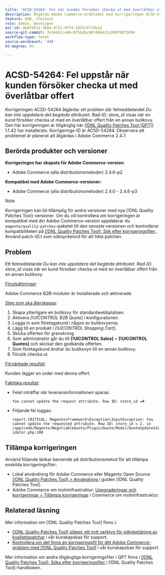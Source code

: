 ```yaml
---
title: 'ACSD-54264: Fel när kunden försöker checka ut med överlåtbar offert'
description: Åtgärda Adobe Commerce-problemet med korrigeringen ACSD-54264 där felmeddelandet"Du kan inte uppdatera det begärda attributet" visas. Rad-ID:store_id" visas när en kund försöker checka ut med en överlåtbar offert från en annan butiksvy.
feature: B2B, Checkout
role: Admin, Developer
exl-id: de8f451e-3b0a-4721-9ff4-18553477db1d
source-git-commit: 2e344b1ca4bc075bdbc9074bb431a398f0871698
workflow-type: tm+mt
source-wordcount: '446'
ht-degree: 0%

---
```


# ACSD-54264: Fel uppstår när kunden försöker checka ut med överlåtbar offert

Korrigeringen ACSD-54264 åtgärdar ett problem där felmeddelandet *Du kan inte uppdatera det begärda attributet. Rad-ID: store_id* visas när en kund försöker checka ut med en överlåtbar offert från en annan butiksvy. Den här korrigeringen är tillgänglig när [[!DNL Quality Patches Tool (QPT)]](/help/announcements/adobe-commerce-announcements/magento-quality-patches-released-new-tool-to-self-serve-quality-patches.md) 1.1.42 har installerats. Korrigerings-ID är ACSD-54264. Observera att problemet är planerat att åtgärdas i Adobe Commerce 2.4.7.

## Berörda produkter och versioner

**Korrigeringen har skapats för Adobe Commerce-version:**

* Adobe Commerce (alla distributionsmetoder) 2.4.6-p2

**Kompatibel med Adobe Commerce-versioner:**

* Adobe Commerce (alla distributionsmetoder) 2.4.0 - 2.4.6-p3

>[!NOTE]
>
>Korrigeringen kan bli tillämplig för andra versioner med nya [!DNL Quality Patches Tool]-versioner. Om du vill kontrollera om korrigeringen är kompatibel med din Adobe Commerce-version uppdaterar du `magento/quality-patches`-paketet till den senaste versionen och kontrollerar kompatibiliteten på [[!DNL Quality Patches Tool]: Sök efter korrigeringsfiler ](https://experienceleague.adobe.com/tools/commerce-quality-patches/index.html?lang=sv-SE). Använd patch-ID:t som söknyckelord för att hitta patchen.

## Problem

Ett felmeddelande *Du kan inte uppdatera det begärda attributet. Rad-ID: store_id* visas när en kund försöker checka ut med en överlåtbar offert från en annan butiksvy.

<u>Förutsättningar</u>:

Adobe Commerce B2B-moduler är installerade och aktiverade.

<u>Steg som ska återskapas</u>:

1. Skapa ytterligare en butiksvy för standardwebbplatsen.
1. Aktivera *[!UICONTROL B2B Quote]* i konfigurationen.
1. Logga in som företagskund i någon av butiksvyerna.
1. Lägg till en produkt i *[!UICONTROL Shopping Cart]*.
1. Skicka offerten för granskning.
1. Som administratör går du till **[!UICONTROL Sales]** > **[!UICONTROL Quotes]** och skickar den godkända offerten.
1. Som företagskund ändrar du butiksvyn till en annan butiksvy.
1. Försök checka ut.

<u>Förväntade resultat</u>:

Kunden lägger en order med denna offert.

<u>Faktiska resultat</u>:

* Felet inträffar när leveransinformationen sparas:

  `You cannot update the request attribute. Row ID: store_id =#`

* Följande fel loggas:

  `report.CRITICAL: Magento\Framework\Exception\InputException: You cannot update the requested attribute. Row ID: store_id = 2. in /app/code/Magento/NegotiableQuote/Plugin/Quote/Model/QuoteUpdateValidator.php:100`

## Tillämpa korrigeringen

Använd följande länkar beroende på distributionsmetod för att tillämpa enskilda korrigeringsfiler:

* Lokal användning för Adobe Commerce eller Magento Open Source: [[!DNL Quality Patches Tool] > Användning ](https://experienceleague.adobe.com/docs/commerce-operations/tools/quality-patches-tool/usage.html?lang=sv-SE) i guiden [!DNL Quality Patches Tool].
* Adobe Commerce om molninfrastruktur: [Uppgraderingar och korrigeringar > Tillämpa korrigeringar](https://experienceleague.adobe.com/docs/commerce-cloud-service/user-guide/develop/upgrade/apply-patches.html?lang=sv-SE) i Commerce om molninfrastruktur.

## Relaterad läsning

Mer information om [!DNL Quality Patches Tool] finns i:

* [[!DNL Quality Patches Tool] släppt: ett nytt verktyg för självbetjäning av kvalitetspatchar](/help/announcements/adobe-commerce-announcements/magento-quality-patches-released-new-tool-to-self-serve-quality-patches.md) i vår kunskapsbas för support.
* [Kontrollera om det finns en korrigeringsfil för ditt Adobe Commerce-problem med  [!DNL Quality Patches Tool]](/help/support-tools/patches-available-in-qpt-tool/check-patch-for-magento-issue-with-magento-quality-patches.md) i vår kunskapsbas för support.

Mer information om andra tillgängliga korrigeringsfiler i QPT finns i [[!DNL Quality Patches Tool]: Söka efter korrigeringsfiler ](https://experienceleague.adobe.com/tools/commerce-quality-patches/index.html?lang=sv-SE) i [!DNL Quality Patches Tool]-handboken.
